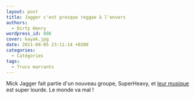 ```yaml
---
layout: post
title: Jagger c'est presque reggae à l'envers
authors:
  - Dirty Henry
wordpress_id: 898
cover: kayak.jpg
date: 2011-09-05 23:11:14 +0200
categories:
  - Catégories
tags:
  - Trucs marrants
---
```


Mick Jagger fait partie d'un nouveau groupe, SuperHeavy, et
[leur musique](http://www.youtube.com/watch?v=MTF7T1Nw5OU) est super lourde. Le
monde va mal !
